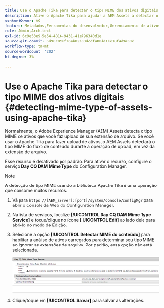 ```yaml
---
title: Use o Apache Tika para detectar o tipo MIME dos ativos digitais
description: Ative o Apache Tika para ajudar a AEM Assets a detectar o tipo MIME de ativos do fluxo de conteúdo durante a operação de upload, em vez da extensão de arquivo.
contentOwner: AG
feature: Metadados,Ferramentas do desenvolvedor,Gerenciamento de ativos
role: Admin,Architect
exl-id: 6c9e53e9-5e54-4816-9431-41e796340d1e
source-git-commit: 5d96c09ef764b02e08dcdf480da1ee18f4d9a30c
workflow-type: tm+mt
source-wordcount: '202'
ht-degree: 3%

---
```


# Use o Apache Tika para detectar o tipo MIME dos ativos digitais {#detecting-mime-type-of-assets-using-apache-tika}

Normalmente, o Adobe Experience Manager (AEM) Assets detecta o tipo MIME de ativos que você faz upload de sua extensão de arquivo. Se você usar o Apache Tika para fazer upload de ativos, o AEM Assets detectará o tipo MIME do fluxo de conteúdo durante a operação de upload, em vez da extensão de arquivo.

Esse recurso é desativado por padrão. Para ativar o recurso, configure o serviço **Day CQ DAM Mime Type** do Configuration Manager.

>[!NOTE]
>
>A detecção de tipo MIME usando a biblioteca Apache Tika é uma operação que consome muitos recursos.

1. Vá para `https://[AEM_server]:[port]/system/console/configMgr` para abrir o console da Web do Configuration Manager.
1. Na lista de serviços, localize **[!UICONTROL Day CQ DAM Mime Type Service]** e toque/clique no ícone **[!UICONTROL Edit]** ao lado dele para abri-lo no modo de Edição.

1. Selecione a opção **[!UICONTROL Detectar MIME do conteúdo]** para habilitar a análise de ativos carregados para determinar seu tipo MIME ao ignorar as extensões de arquivo. Por padrão, essa opção não está selecionada.

   ![chlimage_1-333](assets/chlimage_1-333.png)

1. Clique/toque em **[!UICONTROL Salvar]** para salvar as alterações.
